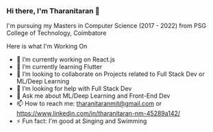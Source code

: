 ### Hi there, I'm Tharanitaran 👋
I'm pursuing my Masters in Computer Science (2017 - 2022) from PSG College of Technology, Coimbatore

Here is what I'm Working On

- 🔭 I’m currently working on React.js
- 🌱 I’m currently learning Flutter
- 👯 I’m looking to collaborate on Projects related to Full Stack Dev or ML/Deep Learning
- 🤔 I’m looking for help with Full Stack Dev
- 💬 Ask me about ML/Deep Learning and Front-End Dev
- 📫 How to reach me: tharanitaranmit@gmail.com or https://www.linkedin.com/in/tharanitaran-nm-45289a142/
- ⚡ Fun fact: I'm good at Singing and Swimming
<!-- 
- 😄 Pronouns: ... He/Him
-->
<!--
**tharanitaran/tharanitaran** is a ✨ _special_ ✨ repository because its `README.md` (this file) appears on your GitHub profile.
-->
<!--Here are some ideas to get you started:
-->
